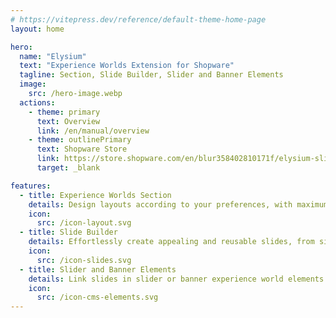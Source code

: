 ```yaml
---
# https://vitepress.dev/reference/default-theme-home-page
layout: home

hero:
  name: "Elysium"
  text: "Experience Worlds Extension for Shopware"
  tagline: Section, Slide Builder, Slider and Banner Elements
  image: 
    src: /hero-image.webp
  actions:
    - theme: primary
      text: Overview
      link: /en/manual/overview
    - theme: outlinePrimary
      text: Shopware Store
      link: https://store.shopware.com/en/blur358402810171f/elysium-slider-and-banner-for-experience-worlds.html
      target: _blank

features:
  - title: Experience Worlds Section
    details: Design layouts according to your preferences, with maximum flexibility and optimization for every device view
    icon:
      src: /icon-layout.svg
  - title: Slide Builder
    details: Effortlessly create appealing and reusable slides, from simple "Image only" to complex SEO banners
    icon:
      src: /icon-slides.svg
  - title: Slider and Banner Elements
    details: Link slides in slider or banner experience world elements and create your perfect layout
    icon:
      src: /icon-cms-elements.svg
---
```

